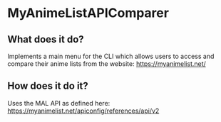 # MyAnimeListAPIComparer

## What does it do?
Implements a main menu for the CLI which allows users to access and compare their anime lists from the website: https://myanimelist.net/

## How does it do it?
Uses the MAL API as defined here: https://myanimelist.net/apiconfig/references/api/v2

